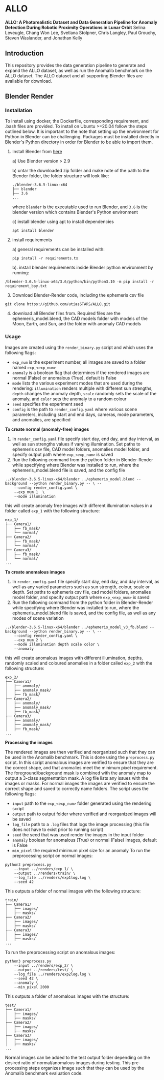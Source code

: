 # ALLO
**ALLO: A Photorealistic Dataset and Data Generation Pipeline for Anomaly Detection During Robotic Proximity Operations in Lunar Orbit** 
Selina Leveugle, Chang Won Lee, Svetlana Stolpner, Chris Langley,
Paul Grouchy, Steven Waslander, and Jonathan Kelly

## Introduction
This repository provides the data generation pipeline to generate and expand the ALLO dataset, as well as run the Anomalib benchmark on the ALLO dataset. 
The ALLO dataset and all supporting Blender files are available for download.


## Blender Render
### Installation
To install using docker, the Dockerfile, corresponding requirement, and .bash files are provided.
To install on Ubuntu >=20.04 follow the steps outlined below. It is important to the note that setting up the environment for Python in Blender can be challenging. Packages must be installed directly in Blender's Python directory in order for Blender to be able to import them. 

1. Install Blender from [here](https://www.blender.org/download/)

	a) Use Blender version > 2.9

	b) untar the downloaded zip folder and make note of the path to the Blender folder, the folder structure will look like:
	```
	./blender-3.6.5-linux-x64
	├── blender
	├── 3.6
	...
	```
	where `blender` is the executable used to run Blender, and `3.6` is the blender version which contains Blender's Python environment

	c) install blender using apt to install dependencies
	```
	apt install blender
	```

2. install requirements 

	a) general requirements can be installed with:
	```
	pip install -r requirements.tx
	```
	b). install blender requirements inside Blender python environment by running:
```
/blender-3.6.5-linux-x64/3.6/python/bin/python3.10 -m pip install -r requirement_bpy.txt
```

3. Download Blender-Render code, including the ephemeris csv file
```
git clone https://github.com/utiasSTARS/ALLO.git
```

4. download all Blender files from. Required files are the ephemeris_model.blend, the CAD models folder with models of the Moon, Earth, and Sun, and the folder with anomaly CAD models


### Usage
Images are created using the `render_binary.py` script and which uses the following flags:
- `exp_num` is the experiment number, all images are saved to a folder named `exp_<exp_num>`
- `anomaly` is a boolean flag that determines if the rendered images are normal (False) or anomalous (True), default is False
- `mode` lists the various experiment modes that are used during the rendering: `illumination` renders multiple with different sun strengths, `depth` changes the anomaly depth, `scale` randomly sets the scale of the anomaly, and `color` sets the anomaly to a random colour 
- `seed` specifies the experiment seed
- `config` is the path to `render_config.yaml` where various scene parameters, including start and end days, cameras, mode parameters, and anomalies, are specified


**To create normal (anomaly-free) images**
1. In `render_config.yaml` file specify start day, end day, and day interval, as well as sun strengths values if varying illumination. Set paths to ephemeris csv file, CAD model folders, anomalies model folder, and specify output path where `exp_<exp_num>` is saved
2. Run the following command from the python folder in Blender-Render while specifying where Blender was installed to run, where the ephemeris_model.blend file is saved, and the config file
```
../blender-3.6.5-linux-x64/blender ../ephemeris_model.blend --background --python render_binary.py -- \ -- 
	--config render_config.yaml \
	--exp_num 1  \
	--mode illumination
```

this will create anomaly free images with different illumination values in a folder called `exp_1` with the following structure:
```
exp_1/
├── Camera1/
│   ├── fb_mask/
│   └── normal/
├── Camera2/
│   ├── fb_mask/
│   └── normal/
├── Camera3/
│   ├── fb_mask/
│   └── normal/
...
```


**To create anomalous images**
1. In `render_config.yaml` file specify start day, end day, and day interval, as well as any varied parameters such as sun strength, colour, scale or depth. Set paths to ephemeris csv file, cad model folders, anomalies model folder, and specify output path where `exp_<exp_num>` is saved
2. Run the following command from the python folder in Blender-Render while specifying where Blender was installed to run, where the ephemeris_model.blend file is saved, and the config file, as well as any modes of scene variation
```
../blender-3.6.5-linux-x64/blender ../ephemeris_model_v3_fb.blend --background --python render_binary.py -- \ -- 
	--config render_config.yaml \
	--exp_num 2 \
	--mode illumination depth scale color \
	--anomaly
```

this will create anomalous images with different illumination, depths, randomly scaled and coloured anomalies in a folder called `exp_2` with the following structure:
```
exp_2/
├── Camera1/
│   ├── anomaly/
│   ├── anomaly_mask/
│   ├── fb_mask/
├── Camera2/
│   ├── anomaly/
│   ├── anomaly_mask/
│   ├── fb_mask/
├── Camera3/
│   ├── anomaly/
│   ├── anomaly_mask/
│   ├── fb_mask/
...
```


**Processing the images**

The rendered images are then verified and reorganized such that they can be used in the Anomalib benchmark. This is done using the `preprocess.py` script.
In this script anomalous images are verified to ensure that they are the correct shape, and that anomalies meet the minimum pixel requirement. The foreground/background mask is combined with the anomaly map to output a 3-class segmentation mask. A log file lists any issues with the images or masks. For normal images the images are verified to ensure the correct shape and saved to correctly name folders. The script uses the following flags:
- `input` path to the `exp_<exp_num>` folder generated using the rendering script
- `output` path to output folder where verified and reorganized images will be saved
- `log_file` path to a `.log` files that logs the image processing (this file does not have to exist prior to running script)
- `seed` the seed that was used render the images in the input folder
- `anomaly` boolean for anomalous (True) or normal (False) images, default is False
- `min_pixel` the required minimum pixel size for an anomaly 
To run the preprocessing script on normal images:
```
python3 preprocess.py 
	--input ../renders/exp_1/ \
	--output ../renders/train/ \
	--log_file ../renders/exp1log.log \
	--seed 42
```
This outputs a folder of normal images with the following structure:
```
train/
├── Camera1/
│   ├── images/
│   ├── masks/
├── Camera2/
│   ├── images/
│   ├── masks/
├── Camera3/
│   ├── images/
│   ├── masks/
...
```

To run the preprocessing script on anomalous images:
```
python3 preprocess.py 
	--input ../renders/exp_2/ \
	--output ../renders/test/ \
	--log_file ../renders/exp2log.log \
	--seed 42 \
	--anomaly \
	--min_pixel 2000
```
This outputs a folder of anomalous images with the structure:
```
test/
├── Camera1/
│   ├── images/
│   ├── masks/
├── Camera2/
│   ├── images/
│   ├── masks/
├── Camera3/
│   ├── images/
│   ├── masks/
...
```
Normal images can be added to the test output folder depending on the desired ratio of normal/anomalous images during testing. This pre-processing steps organizes image such that they can be used by the Anomalib benchmark evaluation code.



